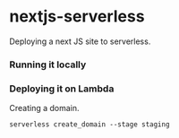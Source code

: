 # nextjs-serverless
Deploying a next JS site to serverless.

### Running it locally

### Deploying it on Lambda

Creating a domain.
```
serverless create_domain --stage staging
```
